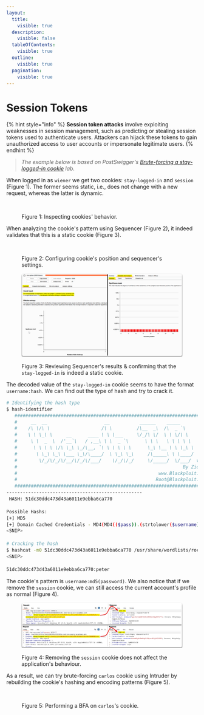 ```yaml
---
layout:
  title:
    visible: true
  description:
    visible: false
  tableOfContents:
    visible: true
  outline:
    visible: true
  pagination:
    visible: true
---
```


# Session Tokens

{% hint style="info" %}
**Session token attacks** involve exploiting weaknesses in session management, such as predicting or stealing session tokens used to authenticate users. Attackers can hijack these tokens to gain unauthorized access to user accounts or impersonate legitimate users.
{% endhint %}

> _The example below is based on PostSwigger's_ [_Brute-forcing a stay-logged-in cookie_](https://portswigger.net/web-security/authentication/other-mechanisms/lab-brute-forcing-a-stay-logged-in-cookie) _lab._

When logged in as `wiener` we get two cookies: `stay-logged-in` and `session` (Figure 1). The former seems static, i.e., does not change with a new request, whereas the latter is dynamic.

<figure><img src="../../../.gitbook/assets/web_auth_tokens_1.avif" alt=""><figcaption><p>Figure 1: Inspecting cookies' behavior.</p></figcaption></figure>

When analyzing the cookie's pattern using Sequencer (Figure 2), it indeed validates that this is a static cookie (Figure 3).

<figure><img src="../../../.gitbook/assets/web_auth_tokens_2.avif" alt=""><figcaption><p>Figure 2: Configuring cookie's position and sequencer's settings.</p></figcaption></figure>

<figure><img src="../../../.gitbook/assets/web_auth_tokens_3.png" alt=""><figcaption><p>Figure 3: Reviewing Sequencer's results &#x26; confirming that the <code>stay-logged-in</code> is indeed a static cookie.</p></figcaption></figure>

The decoded value of the `stay-logged-in` cookie seems to have the format `username:hash`. We can find out the type of hash and try to crack it.

```bash
# Identifying the hash type
$ hash-identifier
   #########################################################################
   #     __  __                     __           ______    _____           #
   #    /\ \/\ \                   /\ \         /\__  _\  /\  _ `\         #
   #    \ \ \_\ \     __      ____ \ \ \___     \/_/\ \/  \ \ \/\ \        #
   #     \ \  _  \  /'__`\   / ,__\ \ \  _ `\      \ \ \   \ \ \ \ \       #
   #      \ \ \ \ \/\ \_\ \_/\__, `\ \ \ \ \ \      \_\ \__ \ \ \_\ \      #
   #       \ \_\ \_\ \___ \_\/\____/  \ \_\ \_\     /\_____\ \ \____/      #
   #        \/_/\/_/\/__/\/_/\/___/    \/_/\/_/     \/_____/  \/___/  v1.2 #
   #                                                             By Zion3R #
   #                                                    www.Blackploit.com #
   #                                                   Root@Blackploit.com #
   #########################################################################
--------------------------------------------------
 HASH: 51dc30ddc473d43a6011e9ebba6ca770

Possible Hashs:
[+] MD5
[+] Domain Cached Credentials - MD4(MD4(($pass)).(strtolower($username)))
<SNIP>

# Cracking the hash
$ hashcat -m0 51dc30ddc473d43a6011e9ebba6ca770 /usr/share/wordlists/rockyou
<SNIP>

51dc30ddc473d43a6011e9ebba6ca770:peter
```

The cookie's pattern is `username:md5(password)`. We also notice that if we remove the `session` cookie, we can still access the current account's profile as normal (Figure 4).

<figure><img src="../../../.gitbook/assets/web_auth_tokens_4.png" alt=""><figcaption><p>Figure 4: Removing the <code>session</code> cookie does not affect the application's behaviour.</p></figcaption></figure>

As a result, we can try brute-forcing `carlos` cookie using Intruder by rebuilding the cookie's hashing and encoding patterns (Figure 5).

<figure><img src="../../../.gitbook/assets/web_auth_tokens_5.avif" alt=""><figcaption><p>Figure 5: Performing a BFA on <code>carlos</code>'s cookie.</p></figcaption></figure>
